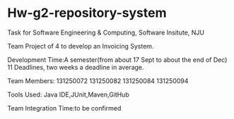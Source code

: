 Hw-g2-repository-system
=======================

Task for Software Engineering & Computing, Software Insitute, NJU

Team Project of 4 to develop an Invoicing System.

Development Time:A semester(from about 17 Sept to about the end of Dec)
11 Deadlines, two weeks a deadline in average.

Team Members:
131250072
131250082
131250084
131250094

Tools Used:
Java IDE,JUnit,Maven,GitHub

Team Integration Time:to be confirmed


